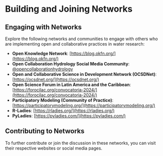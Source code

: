 # Building and Joining Networks

## Engaging with Networks
Explore the following networks and communities to engage with others who are implementing open and collaborative practices in water research:

- **Open Knowledge Network**: [https://blog.okfn.org/](https://blog.okfn.org/)
- **Open Collaboration Hydrology Social Media Community**: [@opencollaborationhydrology](https://twitter.com/opencollaborationhydrology)
- **Open and Collaborative Science in Development Network (OCSDNet)**: [https://ocsdnet.org/](https://ocsdnet.org/)
- **Open Science Forum in Latin America and the Caribbean**: [https://forocilac.org/convocatoria-2024/](https://forocilac.org/convocatoria-2024/)
- **Participatory Modeling (Community of Practice)**: [https://participatorymodeling.org/](https://participatorymodeling.org/)
- **R-Ladies**: [https://rladies.org/](https://rladies.org/)
- **PyLadies**: [https://pyladies.com/](https://pyladies.com/)

## Contributing to Networks
To further contribute or join the discussion in these networks, you can visit their respective websites or social media pages.
